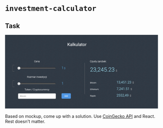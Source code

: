 # `investment-calculator`

## Task

![calculator mockup](./mockup.png)

Based on mockup, come up with a solution. Use [CoinGecko API](https://www.coingecko.com/en/api#explore-api) and React.
Rest doesn't matter.
